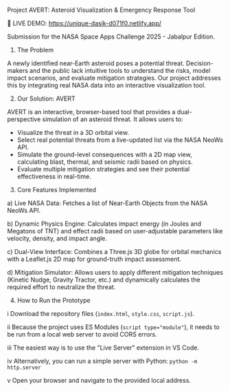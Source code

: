 Project AVERT: Asteroid Visualization & Emergency Response Tool

🚀 LIVE DEMO: https://unique-dasik-d071f0.netlify.app/

Submission for the NASA Space Apps Challenge 2025 - Jabalpur Edition.

1. The Problem

A newly identified near-Earth asteroid poses a potential threat. Decision-makers and the public lack intuitive tools to understand the risks, model impact scenarios, and evaluate mitigation strategies. Our project addresses this by integrating real NASA data into an interactive visualization tool.

2. Our Solution: AVERT

AVERT is an interactive, browser-based tool that provides a dual-perspective simulation of an asteroid threat. It allows users to:
- Visualize the threat in a 3D orbital view.
- Select real potential threats from a live-updated list via the NASA NeoWs API.
- Simulate the ground-level consequences with a 2D map view, calculating blast, thermal, and seismic radii based on physics.
- Evaluate multiple mitigation strategies and see their potential effectiveness in real-time.

3. Core Features Implemented

  a) Live NASA Data: Fetches a list of Near-Earth Objects from the NASA NeoWs API.

  b) Dynamic Physics Engine: Calculates impact energy (in Joules and Megatons of TNT) and effect radii based on user-adjustable parameters like velocity, density, and impact angle.

  c) Dual-View Interface: Combines a Three.js 3D globe for orbital mechanics with a Leaflet.js 2D map for ground-truth impact assessment.

  d) Mitigation Simulator: Allows users to apply different mitigation techniques (Kinetic Nudge, Gravity Tractor, etc.) and dynamically calculates the required effort to neutralize the threat.

4. How to Run the Prototype

i  Download the repository files (`index.html`, `style.css`, `script.js`).

ii  Because the project uses ES Modules (`script type="module"`), it needs to be run from a local web server to avoid CORS errors.

iii  The easiest way is to use the "Live Server" extension in VS Code.

iv Alternatively, you can run a simple server with Python: `python -m http.server`

v  Open your browser and navigate to the provided local address.
